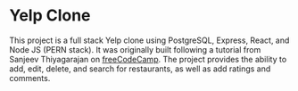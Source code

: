 # Yelp Clone
This project is a full stack Yelp clone using PostgreSQL, Express, React, and Node JS (PERN stack). It was originally built following a tutorial from Sanjeev Thiyagarajan on <a href="https://www.youtube.com/watch?v=J01rYl9T3BU" target="_blank">freeCodeCamp</a>. The project provides the ability to add, edit, delete, and search for restaurants, as well as add ratings and comments.
